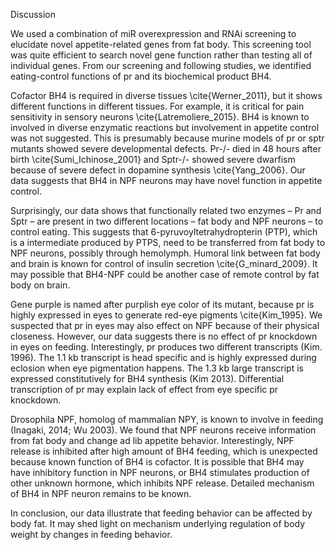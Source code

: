 Discussion

We used a combination of miR overexpression and RNAi screening to elucidate novel appetite-related genes from fat body. This screening tool was quite efficient to search novel gene function rather than testing all of individual genes. From our screening and following studies, we identified eating-control functions of pr and its biochemical product BH4.

Cofactor BH4 is required in diverse tissues \cite{Werner_2011}, but it shows different functions in different tissues. For example, it is critical for pain sensitivity in sensory neurons \cite{Latremoliere_2015}. BH4 is known to involved in diverse enzymatic reactions but involvement in appetite control was not suggested. This is presumably because murine models of pr or sptr mutants showed severe developmental defects. Pr-/- died in 48 hours after birth \cite{Sumi_Ichinose_2001} and Sptr-/- showed severe dwarfism because of severe defect in dopamine synthesis \cite{Yang_2006}. Our data suggests that BH4 in NPF neurons may have novel function in appetite control.

Surprisingly, our data shows that functionally related two enzymes – Pr and Sptr – are present in two different locations – fat body and NPF neurons – to control eating. This suggests that 6-pyruvoyltetrahydropterin (PTP), which is a intermediate produced by PTPS, need to be transferred from fat body to NPF neurons, possibly through hemolymph. Humoral link between fat body and brain is known for control of insulin secretion \cite{G_minard_2009}. It may possible that BH4-NPF could be another case of remote control by fat body on brain.

Gene purple is named after purplish eye color of its mutant, because pr is highly expressed in eyes to generate red-eye pigments \cite{Kim_1995}. We suspected that pr in eyes may also effect on NPF because of their physical closeness. However, our data suggests there is no effect of pr knockdown in eyes on feeding. Interestingly, pr produces two different transcripts  (Kim. 1996).  The 1.1 kb transcript is head specific and is highly expressed during eclosion when eye pigmentation happens. The 1.3 kb large transcript is expressed constitutively for BH4 synthesis (Kim 2013). Differential transcription of pr may explain lack of effect from eye specific pr knockdown.

Drosophila NPF, homolog of mammalian NPY, is known to involve in feeding (Inagaki, 2014; Wu 2003). We found that NPF neurons receive information from fat body and change ad lib appetite behavior. Interestingly, NPF release is inhibited after high amount of BH4 feeding, which is unexpected because known function of BH4 is cofactor. It is possible that BH4 may have inhibitory function in NPF neurons, or BH4 stimulates production of other unknown hormone, which inhibits NPF release. Detailed mechanism of BH4 in NPF neuron remains to be known.

In conclusion, our data illustrate that feeding behavior can be affected by body fat. It may shed light on mechanism underlying regulation of body weight by changes in feeding behavior.
